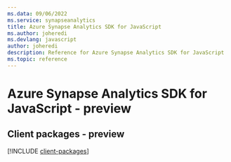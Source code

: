 ```yaml
---
ms.data: 09/06/2022
ms.service: synapseanalytics
title: Azure Synapse Analytics SDK for JavaScript
ms.author: joheredi
ms.devlang: javascript
author: joheredi
description: Reference for Azure Synapse Analytics SDK for JavaScript
ms.topic: reference
---
```

# Azure Synapse Analytics SDK for JavaScript - preview

## Client packages - preview
[!INCLUDE [client-packages](synapse-analytics-client-index.md)]
